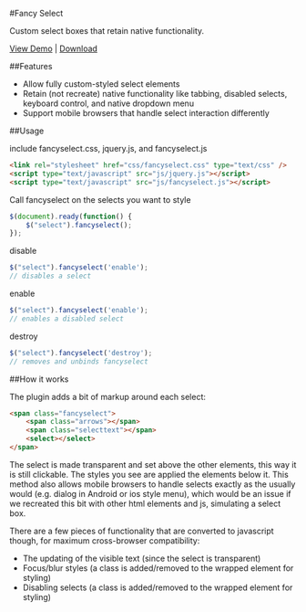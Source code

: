 #Fancy Select  

Custom select boxes that retain native functionality.

<a href="http://select.andrewfiorillo.com" target="_blank">View Demo</a>
|
<a href="https://github.com/andrewfiorillo/FancySelect/zipball/master" target="_blank">Download</a>


##Features

- Allow fully custom-styled select elements
- Retain (not recreate) native functionality like tabbing, disabled selects, keyboard control, and native dropdown menu
- Support mobile browsers that handle select interaction differently


##Usage

include fancyselect.css, jquery.js, and fancyselect.js
```html
<link rel="stylesheet" href="css/fancyselect.css" type="text/css" />  
<script type="text/javascript" src="js/jquery.js"></script>  
<script type="text/javascript" src="js/fancyselect.js"></script>  
```

Call fancyselect on the selects you want to style
```JavaScript
$(document).ready(function() {
	$("select").fancyselect();
});
```
disable
```JavaScript
$("select").fancyselect('enable');
// disables a select
```
enable
```JavaScript
$("select").fancyselect('enable');
// enables a disabled select
```
destroy
```JavaScript
$("select").fancyselect('destroy');
// removes and unbinds fancyselect
```


##How it works

The plugin adds a bit of markup around each select:
```html
<span class="fancyselect">
	<span class="arrows"></span>
	<span class="selecttext"></span>
	<select></select>
</span>
```				
					
The select is made transparent and set above the other elements, this way it is still clickable. The styles you see are applied the elements below it. This method also allows mobile browsers to handle selects exactly as the usually would (e.g. dialog in Android or ios style menu), which would be an issue if we recreated this bit with other html elements and js, simulating a select box.

There are a few pieces of functionality that are converted to javascript though, for maximum cross-browser compatibility:

- The updating of the visible text (since the select is transparent)
- Focus/blur styles (a class is added/removed to the wrapped element for styling)
- Disabling selects (a class is added/removed to the wrapped element for styling)